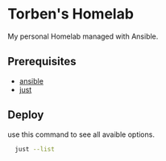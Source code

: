# Torben's Homelab
My personal Homelab managed with Ansible.

## Prerequisites 
- [ansible](https://www.ansible.com/)
- [just](https://just.systems/)

## Deploy
use this command to see all avaible options.
```bash
  just --list
```
